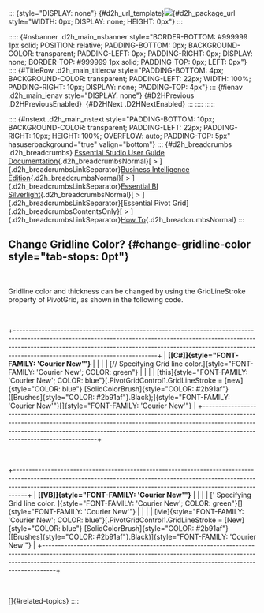 ::: {style="DISPLAY: none"}
[](ms-xhelp:///?Id=d2h_url_template){#d2h_url_template}![](!package_url!){#d2h_package_url style="WIDTH: 0px; DISPLAY: none; HEIGHT: 0px"}
:::

::::: {#nsbanner .d2h_main_nsbanner style="BORDER-BOTTOM: #999999 1px solid; POSITION: relative; PADDING-BOTTOM: 0px; BACKGROUND-COLOR: transparent; PADDING-LEFT: 0px; PADDING-RIGHT: 0px; DISPLAY: none; BORDER-TOP: #999999 1px solid; PADDING-TOP: 0px; LEFT: 0px"}
:::: {#TitleRow .d2h_main_titlerow style="PADDING-BOTTOM: 4px; BACKGROUND-COLOR: transparent; PADDING-LEFT: 22px; WIDTH: 100%; PADDING-RIGHT: 10px; DISPLAY: none; PADDING-TOP: 4px"}
::: {#ienav .d2h_main_ienav style="DISPLAY: none"}
[](ms-xhelp:///?Id=b8c45e34-aa78-4b59-a8d0-e5ba331e3653){#D2HPrevious .D2HPreviousEnabled}  [](ms-xhelp:///?Id=961f835e-4d52-4054-a0a3-f624b43805e5){#D2HNext .D2HNextEnabled}
:::
::::
:::::

:::: {#nstext .d2h_main_nstext style="PADDING-BOTTOM: 10px; BACKGROUND-COLOR: transparent; PADDING-LEFT: 22px; PADDING-RIGHT: 10px; HEIGHT: 100%; OVERFLOW: auto; PADDING-TOP: 5px" hasuserbackground="true" valign="bottom"}
::: {#d2h_breadcrumbs .d2h_breadcrumbs}
[Essential Studio User Guide Documentation](ms-xhelp:///?Id=12457748-09e3-4d74-a240-8e049cedf030){.d2h_breadcrumbsNormal}[ \> ]{.d2h_breadcrumbsLinkSeparator}[Business Intelligence Edition](ms-xhelp:///?Id=fdf33dd8-62b2-47b9-ad7b-fc50e590bca5){.d2h_breadcrumbsNormal}[ \> ]{.d2h_breadcrumbsLinkSeparator}[Essential BI Silverlight](ms-xhelp:///?Id=c006b39c-6aa2-4637-b7de-3e7b6cb3f9f9){.d2h_breadcrumbsNormal}[ \> ]{.d2h_breadcrumbsLinkSeparator}[Essential Pivot Grid]{.d2h_breadcrumbsContentsOnly}[ \> ]{.d2h_breadcrumbsLinkSeparator}[How To](ms-xhelp:///?Id=84d17be2-3e90-490d-8cde-81fca6e9bf06){.d2h_breadcrumbsNormal}
:::

## Change Gridline Color? {#change-gridline-color style="tab-stops: 0pt"}

 

Gridline color and thickness can be changed by using the GridLineStroke property of PivotGrid, as shown in the following code.

 

+---------------------------------------------------------------------------------------------------------------------------------------------------------------------------------------------------------------------------------------------------------------------------------------+
| **[\[C#\]]{style="FONT-FAMILY: 'Courier New'"}**                                                                                                                                                                                                                                      |
|                                                                                                                                                                                                                                                                                       |
| [// Specifying Grid line color.]{style="FONT-FAMILY: 'Courier New'; COLOR: green"}                                                                                                                                                                                                    |
|                                                                                                                                                                                                                                                                                       |
| [this]{style="FONT-FAMILY: 'Courier New'; COLOR: blue"}[.PivotGridControl1.GridLineStroke = [new]{style="COLOR: blue"} [SolidColorBrush]{style="COLOR: #2b91af"}([Brushes]{style="COLOR: #2b91af"}.Black);]{style="FONT-FAMILY: 'Courier New'"}[]{style="FONT-FAMILY: 'Courier New'"} |
+---------------------------------------------------------------------------------------------------------------------------------------------------------------------------------------------------------------------------------------------------------------------------------------+

 

+----------------------------------------------------------------------------------------------------------------------------------------------------------------------------------------------------------------------------------------------+
| **[\[VB\]]{style="FONT-FAMILY: 'Courier New'"}**                                                                                                                                                                                             |
|                                                                                                                                                                                                                                              |
| [\' Specifying Grid line color. ]{style="FONT-FAMILY: 'Courier New'; COLOR: green"}[]{style="FONT-FAMILY: 'Courier New'"}                                                                                                                    |
|                                                                                                                                                                                                                                              |
| [Me]{style="FONT-FAMILY: 'Courier New'; COLOR: blue"}[.PivotGridControl1.GridLineStroke = [New]{style="COLOR: blue"} [SolidColorBrush]{style="COLOR: #2b91af"}([Brushes]{style="COLOR: #2b91af"}.Black)]{style="FONT-FAMILY: 'Courier New'"} |
+----------------------------------------------------------------------------------------------------------------------------------------------------------------------------------------------------------------------------------------------+

 

[]{#related-topics}
::::

